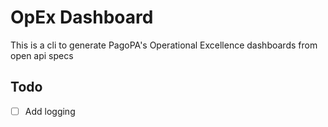 # OpEx Dashboard

This is a cli to generate PagoPA's Operational Excellence dashboards from open api specs

## Todo

- [ ] Add logging

